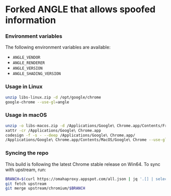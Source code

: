 # Forked ANGLE that allows spoofed information

### Environment variables
The following environment variables are available:
* `ANGLE_VENDOR`
* `ANGLE_RENDERER`
* `ANGLE_VERSION`
* `ANGLE_SHADING_VERSION`

### Usage in Linux
```bash
unzip libs-linux.zip -d /opt/google/chrome
google-chrome --use-gl=angle
```

### Usage in macOS
```bash
unzip -o libs-macos.zip -d /Applications/Google\ Chrome.app/Contents/Frameworks/Google\ Chrome\ Framework.framework/Libraries/
xattr -cr /Applications/Google\ Chrome.app
codesign -f -s - --deep /Applications/Google\ Chrome.app/
/Applications/Google\ Chrome.app/Contents/MacOS/Google\ Chrome --use-gl=angle
```

### Syncing the repo

This build is following the latest Chrome stable release on Win64. To sync with upstream, run:
```bash
BRANCH=$(curl https://omahaproxy.appspot.com/all.json | jq '.[] | select(.os == "win64") | .versions[] | select(.channel == "stable") | .true_branch' -r)
git fetch upstream
git merge upstream/chromium/$BRANCH
```